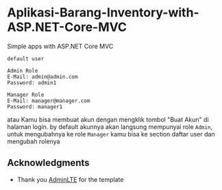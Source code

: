 # Aplikasi-Barang-Inventory-with-ASP.NET-Core-MVC
Simple apps with ASP.NET Core MVC

```
default user

Admin Role
E-Mail: admin@admin.com
Password: admin1

Manager Role
E-Mail: manager@manager.com
Password: manager1
```
atau Kamu bisa membuat akun dengan mengklik tombol "Buat Akun" di halaman login.
by default akunnya akan langsung mempunyai role ```Admin```, untuk mengubahnya ke role ```Manager```
kamu bisa ke section daftar user dan mengubah rolenya

## Acknowledgments
* Thank you [AdminLTE](https://github.com/ColorlibHQ/AdminLTE) for the template
